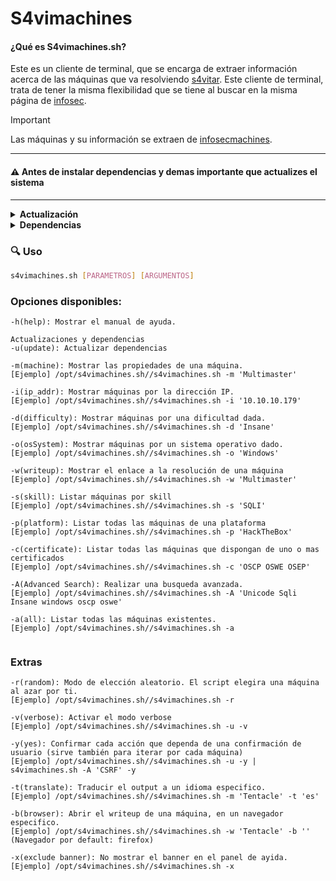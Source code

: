 # S4vimachines

#### ¿Qué es S4vimachines.sh?
Este es un cliente de terminal, que se encarga de extraer información acerca de las máquinas que va resolviendo [s4vitar](https://www.youtube.com/s4vitar). Este cliente de terminal, trata de tener la misma flexibilidad que se tiene al buscar en la misma página de [infosec](https://infosecmachines.io). 
> [!IMPORTANT]
> Las máquinas y su información se extraen de [infosecmachines](https://infosecmachines.io/api/machines).

---

#### ⚠️ Antes de instalar dependencias y demas importante que actualizes el sistema

---

<details>
  <summary><b>Actualización</b></summary>

  ### Debian
  
  ```bash
  sudo apt update && sudo apt upgrade -y # Para distribuciones basadas en debian
  sudo apt update && sudo parrot-upgrade -y # Para el delicado de Parrot
  ```
---

  ### Arch
  ```bash
  sudo pacman -Syu --noconfirm   # Usando pacman (gestor oficial)
  sudo paru -Syu --noconfirm     # Usando paru (AUR helper basado en pacman)
  sudo yay -Syu --noconfirm      # Usando yay (otro AUR helper basado en pacman)
  ```
---

</details>  

<details>
  <summary><b>Dependencias</b></summary>

  ### Debian
  
  ```bash
  sudo apt install coreutils util-linux npm nodejs bc moreutils translate-shell -y
  sudo apt install node-js-beautify -y 
  ```
---

  ### Arch
  
  ```bash
  sudo pacman -S coreutils npm nodejs bc moreutils translate-shell --noconfirm
  sudo npm install -g js-beautify 
  ```

---

</details>


### 🔍 Uso

```bash
s4vimachines.sh [PARAMETROS] [ARGUMENTOS]
```

### Opciones disponibles:

```
-h(help): Mostrar el manual de ayuda.

Actualizaciones y dependencias
-u(update): Actualizar dependencias

-m(machine): Mostrar las propiedades de una máquina.
[Ejemplo] /opt/s4vimachines.sh//s4vimachines.sh -m 'Multimaster'

-i(ip_addr): Mostrar máquinas por la dirección IP.
[Ejemplo] /opt/s4vimachines.sh//s4vimachines.sh -i '10.10.10.179'

-d(difficulty): Mostrar máquinas por una dificultad dada.
[Ejemplo] /opt/s4vimachines.sh//s4vimachines.sh -d 'Insane'

-o(osSystem): Mostrar máquinas por un sistema operativo dado.
[Ejemplo] /opt/s4vimachines.sh//s4vimachines.sh -o 'Windows'

-w(writeup): Mostrar el enlace a la resolución de una máquina
[Ejemplo] /opt/s4vimachines.sh//s4vimachines.sh -w 'Multimaster'

-s(skill): Listar máquinas por skill
[Ejemplo] /opt/s4vimachines.sh//s4vimachines.sh -s 'SQLI'

-p(platform): Listar todas las máquinas de una plataforma
[Ejemplo] /opt/s4vimachines.sh//s4vimachines.sh -p 'HackTheBox'

-c(certificate): Listar todas las máquinas que dispongan de uno o mas certificados
[Ejemplo] /opt/s4vimachines.sh//s4vimachines.sh -c 'OSCP OSWE OSEP'

-A(Advanced Search): Realizar una busqueda avanzada.
[Ejemplo] /opt/s4vimachines.sh//s4vimachines.sh -A 'Unicode Sqli Insane windows oscp oswe'

-a(all): Listar todas las máquinas existentes.
[Ejemplo] /opt/s4vimachines.sh//s4vimachines.sh -a 


```



### Extras
```
-r(random): Modo de elección aleatorio. El script elegira una máquina al azar por ti.
[Ejemplo] /opt/s4vimachines.sh//s4vimachines.sh -r

-v(verbose): Activar el modo verbose
[Ejemplo] /opt/s4vimachines.sh//s4vimachines.sh -u -v

-y(yes): Confirmar cada acción que dependa de una confirmación de usuario (sirve también para iterar por cada máquina)
[Ejemplo] /opt/s4vimachines.sh//s4vimachines.sh -u -y | s4vimachines.sh -A 'CSRF' -y

-t(translate): Traducir el output a un idioma especifico.
[Ejemplo] /opt/s4vimachines.sh//s4vimachines.sh -m 'Tentacle' -t 'es'

-b(browser): Abrir el writeup de una máquina, en un navegador especifico.
[Ejemplo] /opt/s4vimachines.sh//s4vimachines.sh -w 'Tentacle' -b '' (Navegador por default: firefox)

-x(exclude banner): No mostrar el banner en el panel de ayida.
[Ejemplo] /opt/s4vimachines.sh//s4vimachines.sh -x 
```

